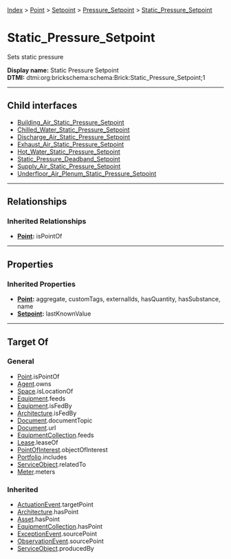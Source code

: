 [Index](../../../../index.md) > [Point](../../../Point.md) > [Setpoint](../../Setpoint.md) > [Pressure_Setpoint](../Pressure_Setpoint.md) > [Static_Pressure_Setpoint](#)
# Static_Pressure_Setpoint

Sets static pressure


**Display name:** Static Pressure Setpoint<br />
**DTMI:** dtmi:org:brickschema:schema:Brick:Static_Pressure_Setpoint;1

---

## Child interfaces
* [Building_Air_Static_Pressure_Setpoint](Building_Air-.md)
* [Chilled_Water_Static_Pressure_Setpoint](Chilled_Water-.md)
* [Discharge_Air_Static_Pressure_Setpoint](Discharge_Air-/Discharge_Air_Static_Pressure_Setpoint.md)
* [Exhaust_Air_Static_Pressure_Setpoint](Exhaust_Air-.md)
* [Hot_Water_Static_Pressure_Setpoint](Hot_Water-.md)
* [Static_Pressure_Deadband_Setpoint](Static_Pressure_Deadband_Setpoint/Static_Pressure_Deadband_Setpoint.md)
* [Supply_Air_Static_Pressure_Setpoint](Supply_Air-/Supply_Air_Static_Pressure_Setpoint.md)
* [Underfloor_Air_Plenum_Static_Pressure_Setpoint](Underfloor_Air_Plenum-.md)

---

## Relationships

### Inherited Relationships
* **[Point](../../../Point.md):** isPointOf

---

## Properties

### Inherited Properties
* **[Point](../../../Point.md):** aggregate, customTags, externalIds, hasQuantity, hasSubstance, name
* **[Setpoint](../../Setpoint.md):** lastKnownValue

---

## Target Of
### General
* [Point](../../../Point.md).isPointOf
* [Agent](../../../../Agent/Agent.md).owns
* [Space](../../../../Space/Space.md).isLocationOf
* [Equipment](../../../../Asset/Equipment/Equipment.md).feeds
* [Equipment](../../../../Asset/Equipment/Equipment.md).isFedBy
* [Architecture](../../../../Space/Architecture/Architecture.md).isFedBy
* [Document](../../../../Information/Document/Document.md).documentTopic
* [Document](../../../../Information/Document/Document.md).url
* [EquipmentCollection](../../../../Collection/Equipment-.md).feeds
* [Lease](../../../../Event/Lease.md).leaseOf
* [PointOfInterest](../../../../Information/PointOfInterest.md).objectOfInterest
* [Portfolio](../../../../Collection/Portfolio.md).includes
* [ServiceObject](../../../../Information/ServiceObject/ServiceObject.md).relatedTo
* [Meter](../../../../Asset/Equipment/Meter/Meter.md).meters
### Inherited
* [ActuationEvent](../../../../Event/Point-/ActuationEvent.md).targetPoint
* [Architecture](../../../../Space/Architecture/Architecture.md).hasPoint
* [Asset](../../../../Asset/Asset.md).hasPoint
* [EquipmentCollection](../../../../Collection/Equipment-.md).hasPoint
* [ExceptionEvent](../../../../Event/Point-/ExceptionEvent.md).sourcePoint
* [ObservationEvent](../../../../Event/Point-/ObservationEvent/ObservationEvent.md).sourcePoint
* [ServiceObject](../../../../Information/ServiceObject/ServiceObject.md).producedBy

